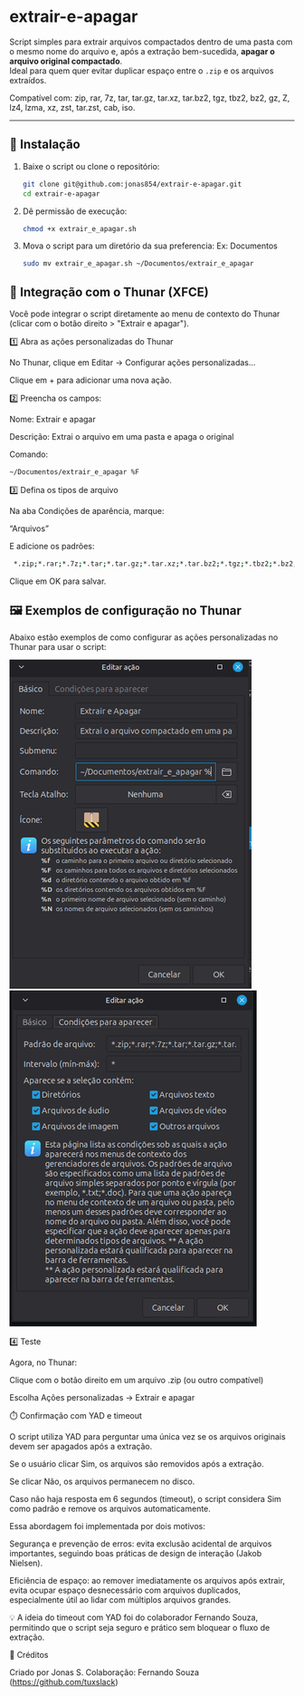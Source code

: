 # extrair-e-apagar

Script simples para extrair arquivos compactados dentro de uma pasta com o mesmo nome do arquivo e, após a extração bem-sucedida, **apagar o arquivo original compactado**.  
Ideal para quem quer evitar duplicar espaço entre o `.zip` e os arquivos extraídos.

Compatível com:
zip, rar, 7z, tar, tar.gz, tar.xz, tar.bz2, tgz, tbz2, bz2, gz, Z, lz4, lzma, xz, zst, tar.zst, cab, iso.

---

## 🧰 Instalação

1. Baixe o script ou clone o repositório:
   ```bash
   git clone git@github.com:jonas854/extrair-e-apagar.git
   cd extrair-e-apagar
   ```

2. Dê permissão de execução:

   ```bash
   chmod +x extrair_e_apagar.sh
   ```

3. Mova o script para um diretório da sua preferencia:
    Ex: Documentos

   ```bash
   sudo mv extrair_e_apagar.sh ~/Documentos/extrair_e_apagar
   ```

## 🧩 Integração com o Thunar (XFCE)
Você pode integrar o script diretamente ao menu de contexto do Thunar (clicar com o botão direito > "Extrair e apagar").

1️⃣ Abra as ações personalizadas do Thunar

No Thunar, clique em Editar → Configurar ações personalizadas...

Clique em + para adicionar uma nova ação.

2️⃣ Preencha os campos:

Nome: Extrair e apagar

Descrição: Extrai o arquivo em uma pasta e apaga o original

Comando:

   ```bash
   ~/Documentos/extrair_e_apagar %F
   ```

3️⃣ Defina os tipos de arquivo

Na aba Condições de aparência, marque:

“Arquivos”

E adicione os padrões:
   ```bash
    *.zip;*.rar;*.7z;*.tar;*.tar.gz;*.tar.xz;*.tar.bz2;*.tgz;*.tbz2;*.bz2;*.gz;*.Z;*.lz4;*.lzma;*.xz;*.zst;*.tar.zst;*.cab;*.iso
   ```

Clique em OK para salvar.

## 🖼️ Exemplos de configuração no Thunar

Abaixo estão exemplos de como configurar as ações personalizadas no Thunar para usar o script:

![Configuração 1](thunar1.png)
![Configuração 2](thunar2.png)


4️⃣ Teste

Agora, no Thunar:

Clique com o botão direito em um arquivo .zip (ou outro compatível)

Escolha Ações personalizadas → Extrair e apagar

⏱️ Confirmação com YAD e timeout

O script utiliza YAD para perguntar uma única vez se os arquivos originais devem ser apagados após a extração.

Se o usuário clicar Sim, os arquivos são removidos após a extração.

Se clicar Não, os arquivos permanecem no disco.

Caso não haja resposta em 6 segundos (timeout), o script considera Sim como padrão e remove os arquivos automaticamente.

Essa abordagem foi implementada por dois motivos:

Segurança e prevenção de erros: evita exclusão acidental de arquivos importantes, seguindo boas práticas de design de interação (Jakob Nielsen).

Eficiência de espaço: ao remover imediatamente os arquivos após extrair, evita ocupar espaço desnecessário com arquivos duplicados, especialmente útil ao lidar com múltiplos arquivos grandes.

💡 A ideia do timeout com YAD foi do colaborador Fernando Souza, permitindo que o script seja seguro e prático sem bloquear o fluxo de extração.


💬 Créditos

Criado por Jonas S.
Colaboração: Fernando Souza (https://github.com/tuxslack)
